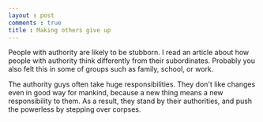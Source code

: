 ```yaml
---
layout : post
comments : true
title : Making others give up
---
```


People with authority are likely to be stubborn. I read an article about how people with authority think differently from their subordinates. Probably you also felt this in some of groups such as family, school, or work.

<!--break-->

The authority guys often take huge responsibilities. They don't like changes even in good way for mankind, because a new thing means a new responsibility to them. As a result, they stand by their authorities, and push the powerless by stepping over corpses.
